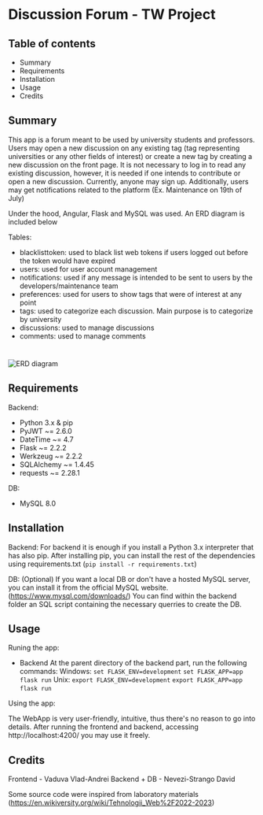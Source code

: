# Discussion Forum - TW Project

## Table of contents

- Summary
- Requirements
- Installation
- Usage
- Credits


## Summary

This app is a forum meant to be used by university students and professors. Users may open a new discussion on any existing tag (tag representing universities or any other fields of interest) or create a new tag by creating a new discussion on the front page.
It is not necessary to log in to read any existing discussion, however, it is needed if one intends to contribute or open a new discussion. 
Currently, anyone may sign up. 
Additionally, users may get notifications related to the platform (Ex. Maintenance on 19th of July)

Under the hood, Angular, Flask and MySQL was used. An ERD diagram is included below

Tables:
- blacklisttoken: used to black list web tokens if users logged out before the token would have expired
- users: used for user account management
- notifications: used if any message is intended to be sent to users by the developers/maintenance team
- preferences: used for users to show tags that were of interest at any point
- tags: used to categorize each discussion. Main purpose is to categorize by university
- discussions: used to manage discussions
- comments: used to manage comments

#
![ERD diagram](https://user-images.githubusercontent.com/92172532/212942788-c998e778-8c2e-475b-9412-fbeaaee7b136.png)

## Requirements

Backend:
- Python 3.x & pip
- PyJWT ~= 2.6.0
- DateTime ~= 4.7
- Flask ~= 2.2.2
- Werkzeug ~= 2.2.2
- SQLAlchemy ~= 1.4.45
- requests ~= 2.28.1

DB:
- MySQL 8.0



## Installation

Backend:
For backend it is enough if you install a Python 3.x interpreter that has also pip. After installing pip, you can install the rest of the dependencies using requirements.txt (`pip install -r requirements.txt`)

DB: (Optional)
If you want a local DB or don't have a hosted MySQL server, you can install it from the official MySQL website. (https://www.mysql.com/downloads/)
You can find within the backend folder an SQL script containing the necessary querries to create the DB.


## Usage

Runing the app:

- Backend
  At the parent directory of the backend part, run the following commands:
  Windows:
  `set FLASK_ENV=development`
  `set FLASK_APP=app`
  `flask run`
  Unix:
  `export FLASK_ENV=development`
  `export FLASK_APP=app`
  `flask run`
  
Using the app:
 
The WebApp is very user-friendly, intuitive, thus there's no reason to go into details. After running the frontend and backend, accessing http://localhost:4200/ you may use it freely.
  

## Credits

Frontend - Vaduva Vlad-Andrei
Backend + DB - Nevezi-Strango David

Some source code were inspired from laboratory materials (https://en.wikiversity.org/wiki/Tehnologii_Web%2F2022-2023)
